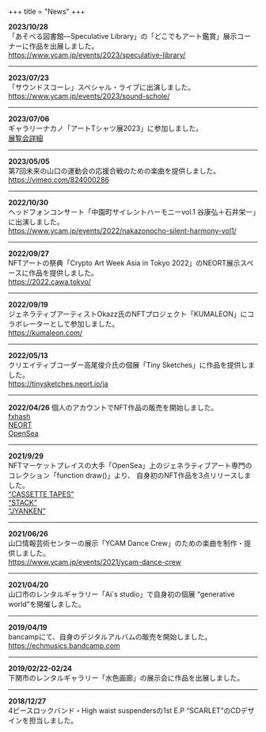 +++
title = "News"
+++

**2023/10/28**  
「あそべる図書館—Speculative Library」の「どこでもアート鑑賞」展示コーナーに作品を出展しました。  
https://www.ycam.jp/events/2023/speculative-library/ 

***

**2023/07/23**  
「サウンドスコーレ」スペシャル・ライブに出演しました。  
https://www.ycam.jp/events/2023/sound-schole/  

***

**2023/07/06**  
ギャラリーナカノ「アートTシャツ展2023」に参加しました。  
[展覧会詳細](https://www.facebook.com/Gyararinakano/posts/pfbid02oKedkbzJBv4875pxoTPRxTC6gmRBsmm8ChxXjVqXJQJDaMasb7TaXb7dKuiP6LUTl)  

***

**2023/05/05**  
第7回未来の山口の運動会の応援合戦のための楽曲を提供しました。  
https://vimeo.com/824000286  

***

**2022/10/30**  
ヘッドフォンコンサート「中園町サイレントハーモニーvol.1 谷康弘＋石井栄一」に出演しました。  
https://www.ycam.jp/events/2022/nakazonocho-silent-harmony-vol1/  

***

**2022/09/27**  
NFTアートの祭典「Crypto Art Week Asia in Tokyo 2022」のNEORT展示スペースに作品を提供しました。  
https://2022.cawa.tokyo/  

***

**2022/09/19**  
ジェネラティブアーティストOkazz氏のNFTプロジェクト「KUMALEON」にコラボレーターとして参加しました。  
https://kumaleon.com/  

***

**2022/05/13**  
クリエイティブコーダー高尾俊介氏の個展「Tiny Sketches」に作品を提供しました。  
https://tinysketches.neort.io/ja  

***

**2022/04/26** 
個人のアカウントでNFT作品の販売を開始しました。  
[fxhash](https://www.fxhash.xyz/u/E.C.H)  
[NEORT](https://neort.io/@ech)  
[OpenSea](https://opensea.io/ECH-NFT)  

***

**2021/9/29**  
NFTマーケットプレイスの大手「OpenSea」上のジェネラティブアート専門のコレクション「function draw()」より、
自身初のNFT作品を3点リリースしました。  
[“CASSETTE TAPES”](https://opensea.io/assets/0xe8a6564540a7a79bccaac7b9b2c7925c6858ccea/23)  
[“STACK”](https://opensea.io/assets/0xe8a6564540a7a79bccaac7b9b2c7925c6858ccea/25)  
[“JYANKEN”](https://opensea.io/assets/0xe8a6564540a7a79bccaac7b9b2c7925c6858ccea/24)  

***

**2021/06/26**  
山口情報芸術センターの展示「YCAM Dance Crew」のための楽曲を制作・提供しました。  
https://www.ycam.jp/events/2021/ycam-dance-crew  

***

**2021/04/20**  
山口市のレンタルギャラリー「Ai`s studio」で自身初の個展 “generative world”を開催しました。  

***

**2019/04/19**  
bancampにて、自身のデジタルアルバムの販売を開始しました。  
https://echmusics.bandcamp.com  

***

**2019/02/22-02/24**  
下関市のレンタルギャラリー「水色画廊」の展示会に作品を出展しました。  

***

**2018/12/27**  
4ピースロックバンド・High waist suspendersの1st E.P “SCARLET”のCDデザインを担当しました。